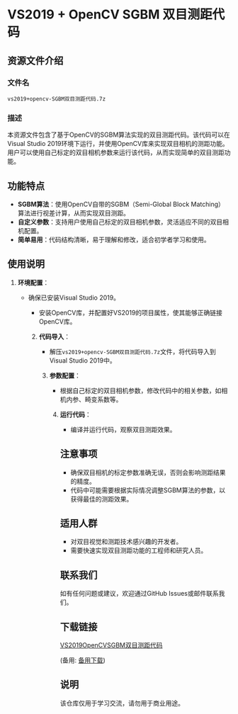 # VS2019 + OpenCV SGBM 双目测距代码

## 资源文件介绍

### 文件名
`vs2019+opencv-SGBM双目测距代码.7z`

### 描述
本资源文件包含了基于OpenCV的SGBM算法实现的双目测距代码。该代码可以在Visual Studio 2019环境下运行，并使用OpenCV库来实现双目相机的测距功能。用户可以使用自己标定的双目相机参数来运行该代码，从而实现简单的双目测距功能。

## 功能特点
- **SGBM算法**：使用OpenCV自带的SGBM（Semi-Global Block Matching）算法进行视差计算，从而实现双目测距。
- **自定义参数**：支持用户使用自己标定的双目相机参数，灵活适应不同的双目相机配置。
- **简单易用**：代码结构清晰，易于理解和修改，适合初学者学习和使用。

## 使用说明
1. **环境配置**：
   - 确保已安装Visual Studio 2019。
      - 安装OpenCV库，并配置好VS2019的项目属性，使其能够正确链接OpenCV库。

      2. **代码导入**：
         - 解压`vs2019+opencv-SGBM双目测距代码.7z`文件，将代码导入到Visual Studio 2019中。

         3. **参数配置**：
            - 根据自己标定的双目相机参数，修改代码中的相关参数，如相机内参、畸变系数等。

            4. **运行代码**：
               - 编译并运行代码，观察双目测距效果。

               ## 注意事项
               - 确保双目相机的标定参数准确无误，否则会影响测距结果的精度。
               - 代码中可能需要根据实际情况调整SGBM算法的参数，以获得最佳的测距效果。

               ## 适用人群
               - 对双目视觉和测距技术感兴趣的开发者。
               - 需要快速实现双目测距功能的工程师和研究人员。

               ## 联系我们
               如有任何问题或建议，欢迎通过GitHub Issues或邮件联系我们。

               ## 下载链接
               [VS2019OpenCVSGBM双目测距代码](https://pan.quark.cn/s/671e13d81756) 

               (备用: [备用下载](https://pan.baidu.com/s/1UjwUYnNimBbaFXbdDeoAUA?pwd=1234))

               ## 说明

               该仓库仅用于学习交流，请勿用于商业用途。

